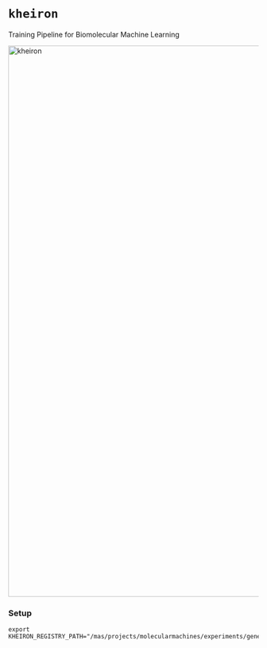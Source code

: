 # `kheiron`

Training Pipeline for Biomolecular Machine Learning

<img width="1109" alt="kheiron" src="https://github.com/molecularmachines/kheiron/assets/11742939/8d75c5ff-fd41-4781-9972-f6cc3ea745d8">


### Setup

```
export KHEIRON_REGISTRY_PATH="/mas/projects/molecularmachines/experiments/generative/YOURNAME"
```
